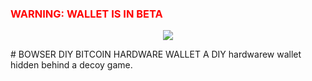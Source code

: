 <h3 style="color:red"> WARNING: WALLET IS IN BETA</h3>
<p align="center">
<img src="https://i.imgur.com/PJXob0B.png" />
</p>
# BOWSER DIY BITCOIN HARDWARE WALLET
A DIY hardwarew wallet hidden behind a decoy game.

